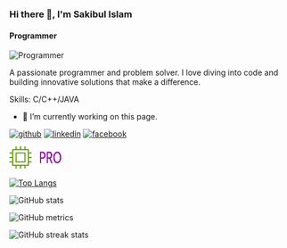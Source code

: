 ### Hi there 👋, I'm Sakibul Islam
#### Programmer
![Programmer](https://scontent.fdac24-5.fna.fbcdn.net/v/t39.30808-6/348898711_2339912969524642_7430244924251595345_n.jpg?stp=dst-jpg_s960x960&_nc_cat=102&ccb=1-7&_nc_sid=cc71e4&_nc_eui2=AeFmE_jGXuHy6jqkJm6ei4PZiqfueCuvIxWKp-54K68jFf6-KDMkbEQrjIwOY-knjl8getolMJkLWGMcQ0o8F6gq&_nc_ohc=4-g5u52iCnUQ7kNvgFbbFD5&_nc_ht=scontent.fdac24-5.fna&oh=00_AYAwT_BO5GvJDqMwNDXIYi_WH9ZwqTzMHXJfw5l8D7nvMw&oe=66E28491)

A passionate programmer and problem solver. I love diving into code and building innovative solutions that make a difference.

Skills: C/C++/JAVA

- 🔭 I’m currently working on this page. 


[<img src='https://cdn.jsdelivr.net/npm/simple-icons@3.0.1/icons/github.svg' alt='github' height='40'>](https://github.com/SAKIB-230238)  [<img src='https://cdn.jsdelivr.net/npm/simple-icons@3.0.1/icons/linkedin.svg' alt='linkedin' height='40'>](https://www.linkedin.com/in/@sakib230238/)  [<img src='https://cdn.jsdelivr.net/npm/simple-icons@3.0.1/icons/facebook.svg' alt='facebook' height='40'>](https://www.facebook.com/https://www.facebook.com/switch.profile)  

<a href='https://docs.github.com/en/developers'><img src='https://raw.githubusercontent.com/acervenky/animated-github-badges/master/assets/devbadge.gif' width='40' height='40'></a> <a href='https://github.com/pricing'><img src='https://raw.githubusercontent.com/acervenky/animated-github-badges/master/assets/pro.gif' width='40' height='40'></a> 

[![Top Langs](https://github-readme-stats.vercel.app/api/top-langs/?username=SAKIB-230238)](https://github.com/anuraghazra/github-readme-stats)

![GitHub stats](https://github-readme-stats.vercel.app/api?username=SAKIB-230238&show_icons=true&count_private=true)  

![GitHub metrics](https://metrics.lecoq.io/SAKIB-230238)  

![GitHub streak stats](https://streak-stats.demolab.com/?user=SAKIB-230238)  

